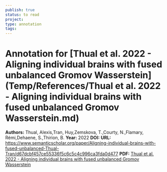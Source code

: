 ```yaml
---
publish: true
status: to read
project:
type: annotation
tags:
---
```

# Annotation for [Thual et al. 2022 - Aligning individual brains with fused unbalanced Gromov Wasserstein](Temp/References/Thual et al. 2022 - Aligning individual brains with fused unbalanced Gromov Wasserstein.md)

**Authors:** Thual, Alexis,Tran, Huy,Zemskova, T.,Courty, N.,Flamary, Rémi,Dehaene, S.,Thirion, B.
**Year:** 2022
**DOI:** 
**URL:** https://www.semanticscholar.org/paper/Aligning-individual-brains-with-fused-unbalanced-Thual-Tran/d67dcbf457ce55336f5c6c5c4c996ca3fda0d477
**PDF:** [Thual et al. 2022 - Aligning individual brains with fused unbalanced Gromov Wasserstein](Papers/PDFs/Thual%20et%20al.%202022%20-%20Aligning%20individual%20brains%20with%20fused%20unbalanced%20Gromov%20Wasserstein.pdf)
